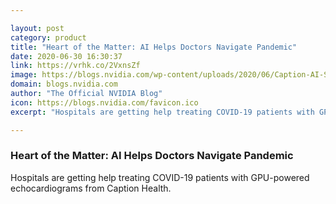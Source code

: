 ```yaml
---

layout: post
category: product
title: "Heart of the Matter: AI Helps Doctors Navigate Pandemic"
date: 2020-06-30 16:30:37
link: https://vrhk.co/2VxnsZf
image: https://blogs.nvidia.com/wp-content/uploads/2020/06/Caption-AI-Screen-company-requested-image.png
domain: blogs.nvidia.com
author: "The Official NVIDIA Blog"
icon: https://blogs.nvidia.com/favicon.ico
excerpt: "Hospitals are getting help treating COVID-19 patients with GPU-powered echocardiograms from Caption Health."

---
```


### Heart of the Matter: AI Helps Doctors Navigate Pandemic

Hospitals are getting help treating COVID-19 patients with GPU-powered echocardiograms from Caption Health.